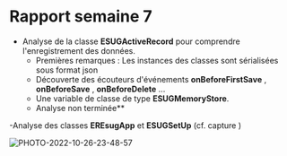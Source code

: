 # Rapport semaine 7

- Analyse de la classe **ESUGActiveRecord** pour comprendre l'enregistrement des données. 
  - Premières remarques : Les instances des classes sont sérialisées sous format json
  - Découverte des écouteurs d'événements __onBeforeFirstSave__ ,  __onBeforeSave__ ,  __onBeforeDelete__ ...
  - Une variable de classe de type **ESUGMemoryStore**.
  - Analyse non terminée**

-Analyse des classes **EREsugApp** et **ESUGSetUp** (cf. capture )

![PHOTO-2022-10-26-23-48-57](https://user-images.githubusercontent.com/36144543/198145134-c9256e97-2e51-4bbc-93d6-3d4f7d54444f.jpg)

